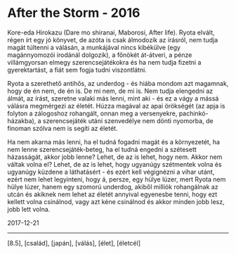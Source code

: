 # After the Storm - 2016

Kore-eda Hirokazu (Dare mo shiranai, Maborosi, After life). Ryota elvált, régen írt egy jó könyvet, de azóta is csak álmodozik az írásról, nem tudja magát túltenni a válásán, a munkájával nincs kibékülve (egy magánnyomozói irodánál dolgozik), a főnökét át-átveri, a pénze villámgyorsan elmegy szerencsejátékokra és ha nem tudja fizetni a gyerektartást, a fiát sem fogja tudni viszontlátni.

Ryota a szerethető antihős, az underdog - és hiába mondom azt magamnak, hogy de én nem, de én is. De mi nem, de mi is. Nem tudja elengedni az álmát, az írást, szeretne valaki más lenni, mint aki - és ez a vágy a mássá válásra megmérgezi az életét. Húzza magával az apai örökségét (az apja is folyton a zálogoshoz rohangált, onnan meg a versenyekre, pachinkó-házakba), a szerencsejáték utáni szenvedélye nem dönti nyomorba, de finoman szólva nem is segíti az életét.

Ha nem akarna más lenni, ha el tudná fogadni magát és a környezetét, ha nem lenne szerencsejáték-beteg, ha el tudná engedni a szétesett házasságát, akkor jobb lenne? Lehet, de az is lehet, hogy nem. Akkor nem váltak volna el? Lehet, de az is lehet, hogy ugyanúgy szétmentek volna és ugyanúgy küzdene a láthatásért - és ezért kell végignézni a vihar utánt, ezért nem lehet legyinteni, hogy á, persze, egy hülye lúzer, mert Ryota nem hülye lúzer, hanem egy szomorú underdog, akiből milliók rohangálnak az utcán és akiknek nem lehet az életét annyival egyenesbe tenni, hogy ezt kellett volna csinálnod, vagy azt kéne csinálnod és akkor minden jobb lesz, jobb lett volna.

2017-12-21

----

[8.5], [család], [japán], [válás], [élet], [életcél]
